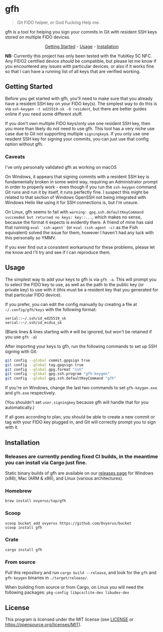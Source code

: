 # gfh

> Git FIDO helper, or God Fucking Help me.

gfh is a tool for helping you sign your commits in Git with resident SSH keys
stored on multiple FIDO devices.

<p align="center">
  <a href="#getting-started">Getting Started</a>
  -
  <a href="#usage">Usage</a>
  -
  <a href="#installation">Installation</a>
</p>

**NB:** Currently this project has only been tested with the YubiKey 5C NFC. Any
FIDO2 certified device _should_ be compatible, but please let me know if you
encountered any issues with particular devices, or also if it works fine so that
I can have a running list of all keys that are verified working.

## Getting Started

Before you get started with gfh, you'll need to make sure that you already have
a resident SSH key on your FIDO key(s). The simplest way to do this is via
`ssh-keygen -t ed25519-sk -O resident`, but there are better guides online if
you need some different stuff.

If you don't own multiple FIDO keys/only use one resident SSH key, then you more
than likely do not need to use gfh. This tool has a very niche use case due to
Git not supporting multiple `signingkey`s. If you only use one resident SSH key
for signing your commits, you can just use that config option without gfh.

### Caveats

I've only personally validated gfh as working on macOS

On Windows, it appears that signing commits with a resident SSH key is
fundamentally broken in some weird way, requiring an Administrator prompt in
order to properly work - even though if you run the `ssh-keygen` command Git
runs and run it by itself, it runs perfectly fine. I suspect this might be
related to that section of Windows OpenSSH not being integrated with Windows
Hello like using it for SSH connections is, but I'm unsure.

On Linux, gfh seems to fail with
`warning: gpg.ssh.defaultKeyCommand succeeded but returned no keys: key::...`,
which makes no sense, because the format it expects is evidently there. A friend
of mine has said that running `` eval `ssh-agent` `` (or `eval (ssh-agent -c)`
as the Fish equivalent) solved the issue for them, however I haven't had any
luck with this personally so YMMV.

If you ever find out a consistent workaround for these problems, please let me
know and I'll try and see if I can reproduce them.

## Usage

The simplest way to add your keys to gfh is via `gfh -a`. This will prompt you
to select the FIDO key to use, as well as the path to the public key (or private
key) to use with it (this must be a resident key that you generated for that
particular FIDO device).

If you prefer, you can edit the config manually by creating a file at
`~/.config/gfh/keys` with the following format:

```
serial::~/.ssh/id_ed25519_sk
serial::~/.ssh/id_ecdsa_sk
```

(Blank lines & lines starting with `#` will be ignored, but won't be retained if
you use `gfh -a`)

After importing your keys to gfh, run the following commands to set up SSH
signing with Git:

```sh
git config --global commit.gpgsign true
git config --global tag.gpgsign true
git config --global gpg.format "ssh"
git config --global gpg.ssh.program "gfh-keygen"
git config --global gpg.ssh.defaultKeyCommand "gfh"
```

If you're on Windows, change the last two commands to set `gfh-keygen.exe` and
`gfh.exe` respectively.

(You shouldn't set `user.signingkey` because gfh will handle that for you
automatically.)

If all goes according to plan, you should be able to create a new commit or tag
with your FIDO key plugged in, and Git will correctly prompt you to sign with
it.

## Installation

### Releases are currently pending fixed CI builds, in the meantime you can install via Cargo just fine.

Static binary builds of gfh are available on our
[releases page](https://github.com/Ovyerus/gfh/releases) for Windows (x86), Mac
(ARM & x86), and Linux (various architectures).

### Homebrew

`brew install ovyerus/tap/gfh`

### Scoop

```
scoop bucket add ovyerus https://github.com/Ovyerus/bucket
scoop install gfh
```

### Crate

`cargo install gfh`

### From source

Pull this repository and run `cargo build --release`, and look for the `gfh` and
`gfh-keygen` binaries in `./target/release/`.

When building from source or from Cargo, on Linux you will need the following
packages: `pkg-config libpcsclite-dev libudev-dev`

## License

This program is licensed under the MIT license (see [LICENSE](./LICENSE) or
https://opensource.org/licenses/MIT).
